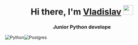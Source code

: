 <h1 align="center">Hi there, I'm <a href="https://github.com/vkonstantunov" target="_blank">Vladislav</a> 
<img src="https://github.com/blackcater/blackcater/raw/main/images/Hi.gif" height="32"/></h1>
<h3 align="center">Junior Python develope</h3>
<img src="https://img.shields.io/badge/python-3670A0?style=for-the-badge&logo=python&logoColor=ffdd54" alt="Python" /><img src="https://img.shields.io/badge/postgres-%23316192.svg?style=for-the-badge&logo=postgresql&logoColor=white" alt="Postgres" />

